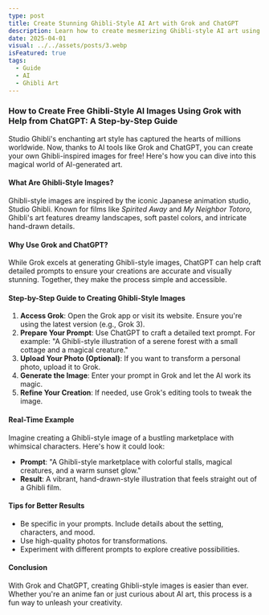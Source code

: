 ```yaml
---
type: post
title: Create Stunning Ghibli-Style AI Art with Grok and ChatGPT
description: Learn how to create mesmerizing Ghibli-style AI art using Grok and ChatGPT with simple steps and creative prompts." Let me know if you'd like further tweaks or additions!
date: 2025-04-01
visual: ../../assets/posts/3.webp
isFeatured: true
tags:
  - Guide
  - AI
  - Ghibli Art
---
```

### How to Create Free Ghibli-Style AI Images Using Grok with Help from ChatGPT: A Step-by-Step Guide

Studio Ghibli's enchanting art style has captured the hearts of millions worldwide. Now, thanks to AI tools like Grok and ChatGPT, you can create your own Ghibli-inspired images for free! Here's how you can dive into this magical world of AI-generated art.

#### What Are Ghibli-Style Images?
Ghibli-style images are inspired by the iconic Japanese animation studio, Studio Ghibli. Known for films like *Spirited Away* and *My Neighbor Totoro*, Ghibli's art features dreamy landscapes, soft pastel colors, and intricate hand-drawn details.

#### Why Use Grok and ChatGPT?
While Grok excels at generating Ghibli-style images, ChatGPT can help craft detailed prompts to ensure your creations are accurate and visually stunning. Together, they make the process simple and accessible.

#### Step-by-Step Guide to Creating Ghibli-Style Images
1. **Access Grok**: Open the Grok app or visit its website. Ensure you're using the latest version (e.g., Grok 3).
2. **Prepare Your Prompt**: Use ChatGPT to craft a detailed text prompt. For example: "A Ghibli-style illustration of a serene forest with a small cottage and a magical creature."
3. **Upload Your Photo (Optional)**: If you want to transform a personal photo, upload it to Grok.
4. **Generate the Image**: Enter your prompt in Grok and let the AI work its magic.
5. **Refine Your Creation**: If needed, use Grok's editing tools to tweak the image.

#### Real-Time Example
Imagine creating a Ghibli-style image of a bustling marketplace with whimsical characters. Here's how it could look:
- **Prompt**: "A Ghibli-style marketplace with colorful stalls, magical creatures, and a warm sunset glow."
- **Result**: A vibrant, hand-drawn-style illustration that feels straight out of a Ghibli film.

#### Tips for Better Results
- Be specific in your prompts. Include details about the setting, characters, and mood.
- Use high-quality photos for transformations.
- Experiment with different prompts to explore creative possibilities.

#### Conclusion
With Grok and ChatGPT, creating Ghibli-style images is easier than ever. Whether you're an anime fan or just curious about AI art, this process is a fun way to unleash your creativity.
